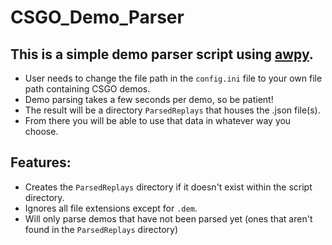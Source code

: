 # CSGO_Demo_Parser

## This is a simple demo parser script using [awpy](https://github.com/pnxenopoulos/awpy).
- User needs to change the file path in the `config.ini` file to your own file path containing CSGO demos.
- Demo parsing takes a few seconds per demo, so be patient!
- The result will be a directory `ParsedReplays` that houses the .json file(s).
- From there you will be able to use that data in whatever way you choose.
  
## Features:
- Creates the `ParsedReplays` directory if it doesn't exist within the script directory.
- Ignores all file extensions except for `.dem`.
- Will only parse demos that have not been parsed yet (ones that aren't found in the `ParsedReplays` directory)

